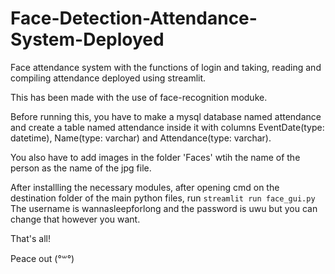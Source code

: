 # Face-Detection-Attendance-System-Deployed
Face attendance system with the functions of login and taking, reading and compiling attendance deployed using streamlit.

This has been made with the use of face-recognition moduke.

Before running this, you have to make a mysql database named attendance and create a table named attendance inside it with columns EventDate(type: datetime), Name(type: varchar) and Attendance(type: varchar).

You also have to add images in the folder 'Faces' wtih the name of the person as the name of the jpg file.

After installling the necessary modules, after opening cmd on the destination folder of the main python files, run `streamlit run face_gui.py`
The username is wannasleepforlong and the password is uwu but you can change that however you want.

That's all!


Peace out (°꒳°)
